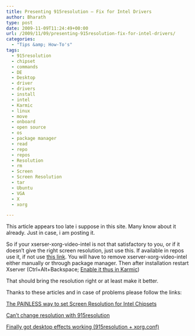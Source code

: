 ```yaml
---
title: Presenting 915resolution — Fix for Intel Drivers
author: Bharath
type: post
date: 2009-11-09T11:24:49+00:00
url: /2009/11/09/presenting-915resolution-fix-for-intel-drivers/
categories:
  - "Tips &amp; How-To's"
tags:
  - 915resolution
  - chipset
  - commands
  - DE
  - Desktop
  - driver
  - drivers
  - install
  - intel
  - Karmic
  - linux
  - move
  - onboard
  - open source
  - os
  - package manager
  - read
  - repo
  - repos
  - Resolution
  - rm
  - Screen
  - Screen Resolution
  - tar
  - Ubuntu
  - VGA
  - X
  - xorg

---
```

This article appears too late i suppose in this site. Many know about it already. Just in case, i am posting it.

So if your xserser-xorg-video-intel is not that satisfactory to you, or if it doesn&#8217;t give the right screen resolution, just use this. If available in repos use it, if not use [this link][1]. You will have to remove xserver-xorg-video-intel either manually or through package manager. Then after installation restart Xserver (Ctrl+Alt+Backspace; [Enable it thus in Karmic][2])

That should bring the resolution right or at least make it better.

Thanks to these articles and in case of problems please follow the links:

[The PAINLESS way to set Screen Resolution for Intel Chipsets][3]

[Can&#8217;t change resolution with 915resolution][4]

[Finally got desktop effects working (915resolution + xorg.conf)][5]

 [1]: http://www.freshnet.org/debian/hoary/915resolution_0.5-2_i386.deb
 [2]: http://sathyasays.com/2009/11/08/enable-xserver-shortcut-ctrlaltbackspace-in-ubuntu-9-10-karmic-koala
 [3]: http://ubuntuforums.org/showthread.php?p=2113867
 [4]: http://ubuntuforums.org/showthread.php?t=450638
 [5]: http://makingtheswitch.wordpress.com/2007/05/13/finally-got-desktop-effects-working-915resolution-xorgconf/ "Permanent Link to Finally got desktop effects working (915resolution + xorg.conf)"